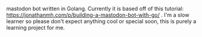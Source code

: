 mastodon bot written in Golang.
Currently it is based off of this tutorial: https://jonathanmh.com/p/building-a-mastodon-bot-with-go/ .
I'm a slow learner so please don't expect anything cool or special soon, this is purely a learning project for me. 
